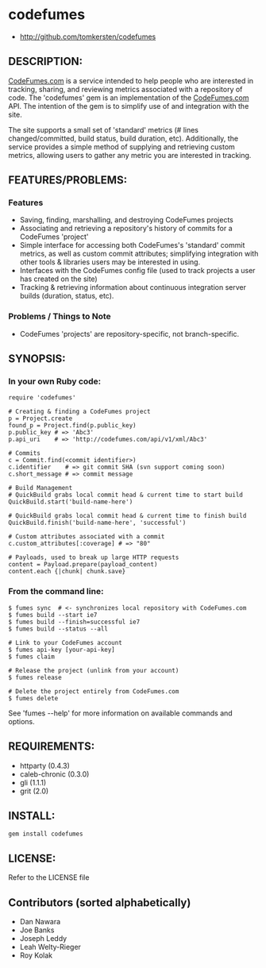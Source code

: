 # codefumes

* http://github.com/tomkersten/codefumes

## DESCRIPTION:

[CodeFumes.com](http://codefumes.com) is a service intended to help
people who are interested in tracking, sharing, and reviewing metrics
associated with a repository of code.  The 'codefumes' gem is an
implementation of the [CodeFumes.com](http://codefumes.com) API.
The intention of the gem is to simplify use of and integration with
the site.

The site supports a small set of 'standard' metrics (# lines
changed/committed, build status, build duration, etc).  Additionally,
the service provides a simple method of supplying and retrieving
custom metrics, allowing users to gather any metric you are interested
in tracking.

## FEATURES/PROBLEMS:

### Features

* Saving, finding, marshalling, and destroying CodeFumes
  projects
* Associating and retrieving a repository's history of commits for a
  CodeFumes 'project'
* Simple interface for accessing both CodeFumes's 'standard' commit
  metrics, as well as custom commit attributes; simplifying
  integration with other tools & libraries users may be interested in
  using.
* Interfaces with the CodeFumes config file (used to track projects a
  user has created on the site)
* Tracking & retrieving information about continuous integration server
  builds (duration, status, etc).

### Problems / Things to Note

* CodeFumes 'projects' are repository-specific, not branch-specific.

## SYNOPSIS:

### In your own Ruby code:

    require 'codefumes'

    # Creating & finding a CodeFumes project
    p = Project.create
    found_p = Project.find(p.public_key)
    p.public_key # => 'Abc3'
    p.api_uri    # => 'http://codefumes.com/api/v1/xml/Abc3'

    # Commits
    c = Commit.find(<commit identifier>)
    c.identifier    # => git commit SHA (svn support coming soon)
    c.short_message # => commit message

    # Build Management
    # QuickBuild grabs local commit head & current time to start build
    QuickBuild.start('build-name-here')

    # QuickBuild grabs local commit head & current time to finish build
    QuickBuild.finish('build-name-here', 'successful')

    # Custom attributes associated with a commit
    c.custom_attributes[:coverage] # => "80"

    # Payloads, used to break up large HTTP requests
    content = Payload.prepare(payload_content)
    content.each {|chunk| chunk.save}

### From the command line:

    $ fumes sync  # <- synchronizes local repository with CodeFumes.com
    $ fumes build --start ie7
    $ fumes build --finish=successful ie7
    $ fumes build --status --all

    # Link to your CodeFumes account
    $ fumes api-key [your-api-key]
    $ fumes claim

    # Release the project (unlink from your account)
    $ fumes release

    # Delete the project entirely from CodeFumes.com
    $ fumes delete

See 'fumes --help' for more information on available commands and options.

## REQUIREMENTS:

* httparty (0.4.3)
* caleb-chronic (0.3.0)
* gli (1.1.1)
* grit (2.0)

## INSTALL:

    gem install codefumes

## LICENSE:

Refer to the LICENSE file

## Contributors (sorted alphabetically)

* Dan Nawara
* Joe Banks
* Joseph Leddy
* Leah Welty-Rieger
* Roy Kolak

